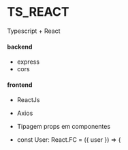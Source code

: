 # TS_REACT
Typescript + React
#### backend
* express
* cors
#### frontend
* ReactJs 
* Axios

* Tipagem props em componentes
- const User: React.FC<Props> = ({ user }) => {
